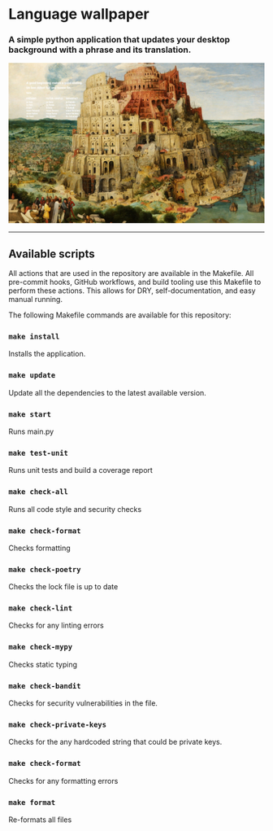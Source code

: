# Language wallpaper


### A simple python application that updates your desktop background with a phrase and its translation.

![alt text](./docs/example.png)
___

## Available scripts

All actions that are used in the repository are available in the Makefile.
All pre-commit hooks, GitHub workflows, and build tooling use this Makefile to perform these actions.
This allows for DRY, self-documentation, and easy manual running.

The following Makefile commands are available for this repository:

### `make install`

Installs the application.

### `make update`
Update all the dependencies to the latest available version.

### `make start`
Runs main.py

### `make test-unit`
Runs unit tests and build a coverage report

### `make check-all`
Runs all code style and security checks

### `make check-format`
Checks formatting

### `make check-poetry`
Checks the lock file is up to date

### `make check-lint`
Checks for any linting errors

### `make check-mypy`
Checks static typing

### `make check-bandit`
Checks for security vulnerabilities in the file.

### `make check-private-keys`
Checks for the any hardcoded string that could be private keys.

### `make check-format`
Checks for any formatting errors

### `make format`
Re-formats all files
